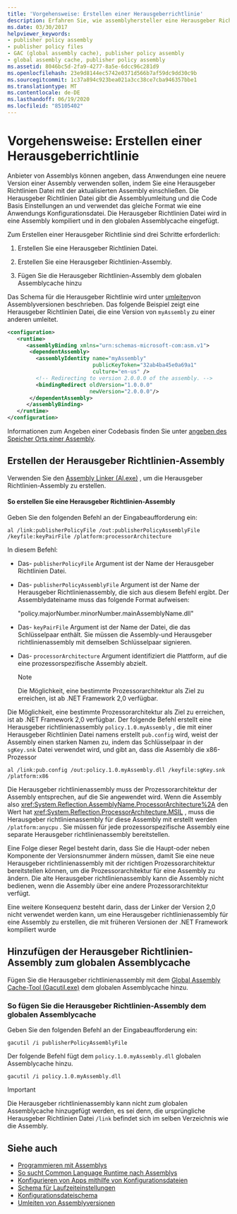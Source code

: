 ```yaml
---
title: 'Vorgehensweise: Erstellen einer Herausgeberrichtlinie'
description: Erfahren Sie, wie assemblyhersteller eine Herausgeber Richtlinien Datei mit einer aktualisierten Assembly in .NET erstellen können, um festzulegen, dass Anwendungen die neuere Version verwenden sollten.
ms.date: 03/30/2017
helpviewer_keywords:
- publisher policy assembly
- publisher policy files
- GAC (global assembly cache), publisher policy assembly
- global assembly cache, publisher policy assembly
ms.assetid: 8046bc5d-2fa9-4277-8a5e-6dcc96c281d9
ms.openlocfilehash: 23e9d8144ec5742e0371d566b7af59dc9dd30c9b
ms.sourcegitcommit: 1c37a894c923bea021a3cc38ce7cba946357bbe1
ms.translationtype: MT
ms.contentlocale: de-DE
ms.lasthandoff: 06/19/2020
ms.locfileid: "85105402"
---
```

# <a name="how-to-create-a-publisher-policy"></a>Vorgehensweise: Erstellen einer Herausgeberrichtlinie

Anbieter von Assemblys können angeben, dass Anwendungen eine neuere Version einer Assembly verwenden sollen, indem Sie eine Herausgeber Richtlinien Datei mit der aktualisierten Assembly einschließen. Die Herausgeber Richtlinien Datei gibt die Assemblyumleitung und die Code Basis Einstellungen an und verwendet das gleiche Format wie eine Anwendungs Konfigurationsdatei. Die Herausgeber Richtlinien Datei wird in eine Assembly kompiliert und in den globalen Assemblycache eingefügt.

Zum Erstellen einer Herausgeber Richtlinie sind drei Schritte erforderlich:

1. Erstellen Sie eine Herausgeber Richtlinien Datei.

2. Erstellen Sie eine Herausgeber Richtlinien-Assembly.

3. Fügen Sie die Herausgeber Richtlinien-Assembly dem globalen Assemblycache hinzu

Das Schema für die Herausgeber Richtlinie wird unter [umleiten](redirect-assembly-versions.md)von Assemblyversionen beschrieben. Das folgende Beispiel zeigt eine Herausgeber Richtlinien Datei, die eine Version von `myAssembly` zu einer anderen umleitet.

```xml
<configuration>
   <runtime>
      <assemblyBinding xmlns="urn:schemas-microsoft-com:asm.v1">
       <dependentAssembly>
         <assemblyIdentity name="myAssembly"
                           publicKeyToken="32ab4ba45e0a69a1"
                           culture="en-us" />
         <!-- Redirecting to version 2.0.0.0 of the assembly. -->
         <bindingRedirect oldVersion="1.0.0.0"
                          newVersion="2.0.0.0"/>
       </dependentAssembly>
      </assemblyBinding>
   </runtime>
</configuration>
```

Informationen zum Angeben einer Codebasis finden Sie unter [angeben des Speicher Orts einer Assembly](specify-assembly-location.md).

## <a name="creating-the-publisher-policy-assembly"></a>Erstellen der Herausgeber Richtlinien-Assembly

Verwenden Sie den [Assembly Linker (Al.exe)](../tools/al-exe-assembly-linker.md) , um die Herausgeber Richtlinien-Assembly zu erstellen.

#### <a name="to-create-a-publisher-policy-assembly"></a>So erstellen Sie eine Herausgeber Richtlinien-Assembly

Geben Sie den folgenden Befehl an der Eingabeaufforderung ein:

```console
al /link:publisherPolicyFile /out:publisherPolicyAssemblyFile /keyfile:keyPairFile /platform:processorArchitecture
```

In diesem Befehl:

- Das- `publisherPolicyFile` Argument ist der Name der Herausgeber Richtlinien Datei.

- Das- `publisherPolicyAssemblyFile` Argument ist der Name der Herausgeber Richtlinienassembly, die sich aus diesem Befehl ergibt. Der Assemblydateiname muss das folgende Format aufweisen:

  "policy.majorNumber.minorNumber.mainAssemblyName.dll"

- Das- `keyPairFile` Argument ist der Name der Datei, die das Schlüsselpaar enthält. Sie müssen die Assembly-und Herausgeber richtlinienassembly mit demselben Schlüsselpaar signieren.

- Das- `processorArchitecture` Argument identifiziert die Plattform, auf die eine prozessorspezifische Assembly abzielt.

  > [!NOTE]
  > Die Möglichkeit, eine bestimmte Prozessorarchitektur als Ziel zu erreichen, ist ab .NET Framework 2,0 verfügbar.

Die Möglichkeit, eine bestimmte Prozessorarchitektur als Ziel zu erreichen, ist ab .NET Framework 2,0 verfügbar. Der folgende Befehl erstellt eine Herausgeber richtlinienassembly `policy.1.0.myAssembly` , die mit einer Herausgeber Richtlinien Datei namens erstellt `pub.config` wird, weist der Assembly einen starken Namen zu, indem das Schlüsselpaar in der `sgKey.snk` Datei verwendet wird, und gibt an, dass die Assembly die x86-Prozessor

```console
al /link:pub.config /out:policy.1.0.myAssembly.dll /keyfile:sgKey.snk /platform:x86
```

Die Herausgeber richtlinienassembly muss der Prozessorarchitektur der Assembly entsprechen, auf die Sie angewendet wird. Wenn die Assembly also <xref:System.Reflection.AssemblyName.ProcessorArchitecture%2A> den Wert hat <xref:System.Reflection.ProcessorArchitecture.MSIL> , muss die Herausgeber richtlinienassembly für diese Assembly mit erstellt werden `/platform:anycpu` . Sie müssen für jede prozessorspezifische Assembly eine separate Herausgeber richtlinienassembly bereitstellen.

Eine Folge dieser Regel besteht darin, dass Sie die Haupt-oder neben Komponente der Versionsnummer ändern müssen, damit Sie eine neue Herausgeber richtlinienassembly mit der richtigen Prozessorarchitektur bereitstellen können, um die Prozessorarchitektur für eine Assembly zu ändern. Die alte Herausgeber richtlinienassembly kann die Assembly nicht bedienen, wenn die Assembly über eine andere Prozessorarchitektur verfügt.

Eine weitere Konsequenz besteht darin, dass der Linker der Version 2,0 nicht verwendet werden kann, um eine Herausgeber richtlinienassembly für eine Assembly zu erstellen, die mit früheren Versionen der .NET Framework kompiliert wurde

## <a name="adding-the-publisher-policy-assembly-to-the-global-assembly-cache"></a>Hinzufügen der Herausgeber Richtlinien-Assembly zum globalen Assemblycache

Fügen Sie die Herausgeber richtlinienassembly mit dem [Global Assembly Cache-Tool (Gacutil.exe)](../tools/gacutil-exe-gac-tool.md) dem globalen Assemblycache hinzu.

### <a name="to-add-the-publisher-policy-assembly-to-the-global-assembly-cache"></a>So fügen Sie die Herausgeber Richtlinien-Assembly dem globalen Assemblycache

Geben Sie den folgenden Befehl an der Eingabeaufforderung ein:

```console
gacutil /i publisherPolicyAssemblyFile
```

Der folgende Befehl fügt dem `policy.1.0.myAssembly.dll` globalen Assemblycache hinzu.

```console
gacutil /i policy.1.0.myAssembly.dll
```

> [!IMPORTANT]
> Die Herausgeber richtlinienassembly kann nicht zum globalen Assemblycache hinzugefügt werden, es sei denn, die ursprüngliche Herausgeber Richtlinien Datei `/link` befindet sich im selben Verzeichnis wie die Assembly.

## <a name="see-also"></a>Siehe auch

- [Programmieren mit Assemblys](../../standard/assembly/index.md)
- [So sucht Common Language Runtime nach Assemblys](../deployment/how-the-runtime-locates-assemblies.md)
- [Konfigurieren von Apps mithilfe von Konfigurationsdateien](index.md)
- [Schema für Laufzeiteinstellungen](./file-schema/runtime/index.md)
- [Konfigurationsdateischema](./file-schema/index.md)
- [Umleiten von Assemblyversionen](redirect-assembly-versions.md)
